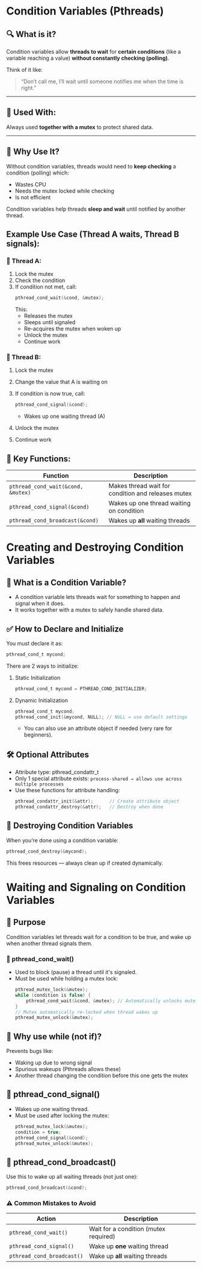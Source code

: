 # Condition Variables (Pthreads)

## 🔍 What is it?
Condition variables allow **threads to wait** for **certain conditions** (like a variable reaching a value) **without constantly checking (polling)**.

Think of it like:  
> “Don’t call me, I’ll wait until someone notifies me when the time is right.”

---

## 🤝 Used With:
Always used **together with a mutex** to protect shared data.

---

## 🧱 Why Use It?
Without condition variables, threads would need to **keep checking** a condition (polling) which:
- Wastes CPU
- Needs the mutex locked while checking
- Is not efficient

Condition variables help threads **sleep and wait** until notified by another thread.

## Example Use Case (Thread A waits, Thread B signals):

### 🧵 Thread A:
1. Lock the mutex  
2. Check the condition  
3. If condition not met, call:
   ```c
   pthread_cond_wait(&cond, &mutex);
   ```
    This:
    - Releases the mutex
    - Sleeps until signaled
    - Re-acquires the mutex when woken up
    - Unlock the mutex
    - Continue work

### 🧵 Thread B:
1. Lock the mutex
2. Change the value that A is waiting on
3. If condition is now true, call:
    ```c
    pthread_cond_signal(&cond);
    ```
    - Wakes up one waiting thread (A)

4. Unlock the mutex
5. Continue work

## 🔧 Key Functions:

| Function                           | Description                                        |
| ---------------------------------- | -------------------------------------------------- |
| `pthread_cond_wait(&cond, &mutex)` | Makes thread wait for condition and releases mutex |
| `pthread_cond_signal(&cond)`       | Wakes up one thread waiting on condition           |
| `pthread_cond_broadcast(&cond)`    | Wakes up **all** waiting threads                   |

# Creating and Destroying Condition Variables

## 🔧 What is a Condition Variable?
- A condition variable lets threads wait for something to happen and signal when it does.
- It works together with a mutex to safely handle shared data.

## ✅ How to Declare and Initialize

You must declare it as:
```c
pthread_cond_t mycond;
```

There are 2 ways to initialize:
1. Static Initialization
    ```c
    pthread_cond_t mycond = PTHREAD_COND_INITIALIZER;
    ```
2. Dynamic Initialization
    ```c
    pthread_cond_t mycond;
    pthread_cond_init(&mycond, NULL); // NULL = use default settings
    ```
    - You can also use an attribute object if needed (very rare for beginners).

## 🛠️ Optional Attributes

- Attribute type: pthread_condattr_t
- Only 1 special attribute exists:
    `process-shared → allows use across multiple processes`
- Use these functions for attribute handling:
    ```c
    pthread_condattr_init(&attr);      // Create attribute object
    pthread_condattr_destroy(&attr);   // Destroy when done
    ```
## 🧹 Destroying Condition Variables

When you’re done using a condition variable:
```c
pthread_cond_destroy(&mycond);
```
This frees resources — always clean up if created dynamically.

# Waiting and Signaling on Condition Variables

## 🔁 Purpose

Condition variables let threads wait for a condition to be true, and wake up when another thread signals them.

### 🛑 pthread_cond_wait()
- Used to block (pause) a thread until it's signaled.
- Must be used while holding a mutex lock:
    ```c
    pthread_mutex_lock(&mutex);
    while (condition is false) {
        pthread_cond_wait(&cond, &mutex); // Automatically unlocks mutex while waiting
    }
    // Mutex automatically re-locked when thread wakes up
    pthread_mutex_unlock(&mutex);
    ```

## 🔁 Why use while (not if)?

Prevents bugs like:
- Waking up due to wrong signal
- Spurious wakeups (Pthreads allows these)
- Another thread changing the condition before this one gets the mutex

## 📢 pthread_cond_signal()
- Wakes up one waiting thread.
- Must be used after locking the mutex:
    ```c
    pthread_mutex_lock(&mutex);
    condition = true;
    pthread_cond_signal(&cond);
    pthread_mutex_unlock(&mutex);
    ```
## 📡 pthread_cond_broadcast()

Use this to wake up all waiting threads (not just one):
```c
pthread_cond_broadcast(&cond);
```

### ⚠️ Common Mistakes to Avoid

| Action                     | Description                           |
| -------------------------- | ------------------------------------- |
| `pthread_cond_wait()`      | Wait for a condition (mutex required) |
| `pthread_cond_signal()`    | Wake up **one** waiting thread        |
| `pthread_cond_broadcast()` | Wake up **all** waiting threads       |
